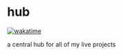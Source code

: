 # hub
[![wakatime](https://wakatime.com/badge/github/Yoyolick/hub.svg)](https://wakatime.com/badge/github/Yoyolick/hub)

a central hub for all of my live projects
